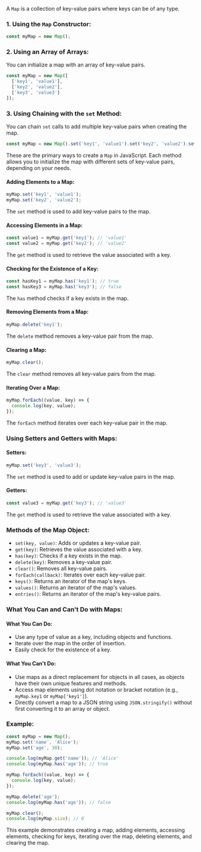 A `Map` is a collection of key-value pairs where keys can be of any type.
### 1. Using the `Map` Constructor:

```javascript
const myMap = new Map();
```

### 2. Using an Array of Arrays:

You can initialize a map with an array of key-value pairs.

```javascript
const myMap = new Map([
  ['key1', 'value1'],
  ['key2', 'value2'],
  ['key3', 'value3']
]);
```

### 3. Using Chaining with the `set` Method:

You can chain `set` calls to add multiple key-value pairs when creating the map.

```javascript
const myMap = new Map().set('key1', 'value1').set('key2', 'value2').set('key3', 'value3');
```

These are the primary ways to create a `Map` in JavaScript. Each method allows you to initialize the map with different sets of key-value pairs, depending on your needs.



#### Adding Elements to a Map:

```javascript
myMap.set('key1', 'value1');
myMap.set('key2', 'value2');
```

The `set` method is used to add key-value pairs to the map.

#### Accessing Elements in a Map:

```javascript
const value1 = myMap.get('key1'); // 'value1'
const value2 = myMap.get('key2'); // 'value2'
```

The `get` method is used to retrieve the value associated with a key.

#### Checking for the Existence of a Key:

```javascript
const hasKey1 = myMap.has('key1'); // true
const hasKey3 = myMap.has('key3'); // false
```

The `has` method checks if a key exists in the map.

#### Removing Elements from a Map:

```javascript
myMap.delete('key1');
```

The `delete` method removes a key-value pair from the map.

#### Clearing a Map:

```javascript
myMap.clear();
```

The `clear` method removes all key-value pairs from the map.

#### Iterating Over a Map:

```javascript
myMap.forEach((value, key) => {
  console.log(key, value);
});
```

The `forEach` method iterates over each key-value pair in the map.

### Using Setters and Getters with Maps:

#### Setters:

```javascript
myMap.set('key3', 'value3');
```

The `set` method is used to add or update key-value pairs in the map.

#### Getters:

```javascript
const value3 = myMap.get('key3'); // 'value3'
```

The `get` method is used to retrieve the value associated with a key.

### Methods of the Map Object:

- `set(key, value)`: Adds or updates a key-value pair.
- `get(key)`: Retrieves the value associated with a key.
- `has(key)`: Checks if a key exists in the map.
- `delete(key)`: Removes a key-value pair.
- `clear()`: Removes all key-value pairs.
- `forEach(callback)`: Iterates over each key-value pair.
- `keys()`: Returns an iterator of the map's keys.
- `values()`: Returns an iterator of the map's values.
- `entries()`: Returns an iterator of the map's key-value pairs.

### What You Can and Can't Do with Maps:

#### What You Can Do:

- Use any type of value as a key, including objects and functions.
- Iterate over the map in the order of insertion.
- Easily check for the existence of a key.

#### What You Can't Do:

- Use maps as a direct replacement for objects in all cases, as objects have their own unique features and methods.
- Access map elements using dot notation or bracket notation (e.g., `myMap.key1` or `myMap['key1']`).
- Directly convert a map to a JSON string using `JSON.stringify()` without first converting it to an array or object.

### Example:

```javascript
const myMap = new Map();
myMap.set('name', 'Alice');
myMap.set('age', 30);

console.log(myMap.get('name')); // 'Alice'
console.log(myMap.has('age')); // true

myMap.forEach((value, key) => {
  console.log(key, value);
});

myMap.delete('age');
console.log(myMap.has('age')); // false

myMap.clear();
console.log(myMap.size); // 0
```

This example demonstrates creating a map, adding elements, accessing elements, checking for keys, iterating over the map, deleting elements, and clearing the map.
